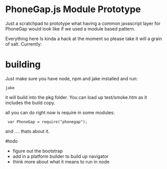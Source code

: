 # PhoneGap.js Module Prototype

Just a scratchpad to prototype what having a common javascript
layer for PhoneGap would look like if we used a module based
pattern.

Everything here Is kinda a hack at the moment so please take it 
will a grain of salt.  Currently:

# building

Just make sure you have node, npm and jake installed and run:

    jake

it will build into the pkg folder.  You can load up test/smoke.htm 
as it includes the build copy.

all you can do right now is require in some modules:

     var PhoneGap = require("phonegap");

and .... thats about it. 

#todo

- figure out the bootstrap
- add in a platform builder to build up navigator
- think more about what it means to run in node
